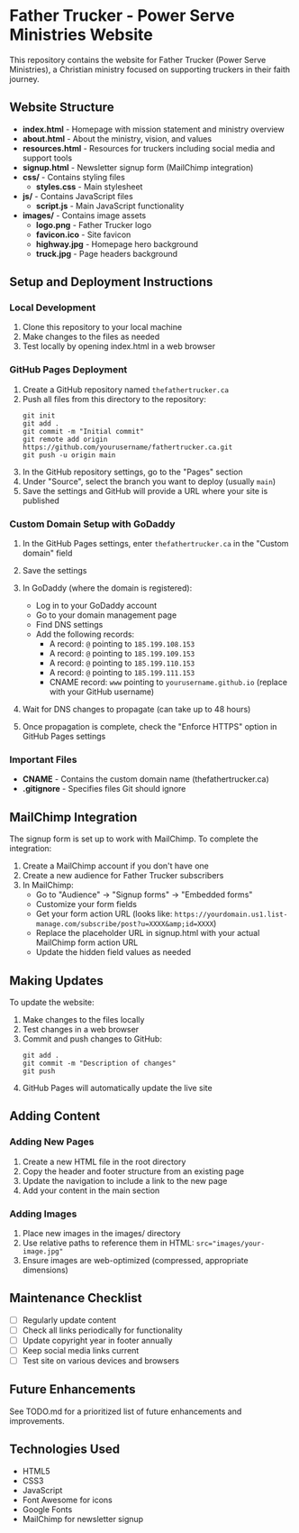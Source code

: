 # Father Trucker - Power Serve Ministries Website

This repository contains the website for Father Trucker (Power Serve Ministries), a Christian ministry focused on supporting truckers in their faith journey.

## Website Structure

- **index.html** - Homepage with mission statement and ministry overview
- **about.html** - About the ministry, vision, and values
- **resources.html** - Resources for truckers including social media and support tools
- **signup.html** - Newsletter signup form (MailChimp integration)
- **css/** - Contains styling files
  - **styles.css** - Main stylesheet
- **js/** - Contains JavaScript files
  - **script.js** - Main JavaScript functionality
- **images/** - Contains image assets
  - **logo.png** - Father Trucker logo
  - **favicon.ico** - Site favicon
  - **highway.jpg** - Homepage hero background
  - **truck.jpg** - Page headers background

## Setup and Deployment Instructions

### Local Development

1. Clone this repository to your local machine
2. Make changes to the files as needed
3. Test locally by opening index.html in a web browser

### GitHub Pages Deployment

1. Create a GitHub repository named `thefathertrucker.ca`
2. Push all files from this directory to the repository:
   ```
   git init
   git add .
   git commit -m "Initial commit"
   git remote add origin https://github.com/yourusername/fathertrucker.ca.git
   git push -u origin main
   ```
3. In the GitHub repository settings, go to the "Pages" section
4. Under "Source", select the branch you want to deploy (usually `main`)
5. Save the settings and GitHub will provide a URL where your site is published

### Custom Domain Setup with GoDaddy

1. In the GitHub Pages settings, enter `thefathertrucker.ca` in the "Custom domain" field
2. Save the settings
3. In GoDaddy (where the domain is registered):
   - Log in to your GoDaddy account
   - Go to your domain management page
   - Find DNS settings
   - Add the following records:
     - A record: `@` pointing to `185.199.108.153`
     - A record: `@` pointing to `185.199.109.153`
     - A record: `@` pointing to `185.199.110.153`
     - A record: `@` pointing to `185.199.111.153`
     - CNAME record: `www` pointing to `yourusername.github.io` (replace with your GitHub username)

4. Wait for DNS changes to propagate (can take up to 48 hours)
5. Once propagation is complete, check the "Enforce HTTPS" option in GitHub Pages settings

### Important Files

- **CNAME** - Contains the custom domain name (thefathertrucker.ca)
- **.gitignore** - Specifies files Git should ignore

## MailChimp Integration

The signup form is set up to work with MailChimp. To complete the integration:

1. Create a MailChimp account if you don't have one
2. Create a new audience for Father Trucker subscribers
3. In MailChimp:
   - Go to "Audience" → "Signup forms" → "Embedded forms"
   - Customize your form fields
   - Get your form action URL (looks like: `https://yourdomain.us1.list-manage.com/subscribe/post?u=XXXX&amp;id=XXXX`)
   - Replace the placeholder URL in signup.html with your actual MailChimp form action URL
   - Update the hidden field values as needed

## Making Updates

To update the website:

1. Make changes to the files locally
2. Test changes in a web browser
3. Commit and push changes to GitHub:
   ```
   git add .
   git commit -m "Description of changes"
   git push
   ```
4. GitHub Pages will automatically update the live site

## Adding Content

### Adding New Pages

1. Create a new HTML file in the root directory
2. Copy the header and footer structure from an existing page
3. Update the navigation to include a link to the new page
4. Add your content in the main section

### Adding Images

1. Place new images in the images/ directory
2. Use relative paths to reference them in HTML: `src="images/your-image.jpg"`
3. Ensure images are web-optimized (compressed, appropriate dimensions)

## Maintenance Checklist

- [ ] Regularly update content
- [ ] Check all links periodically for functionality
- [ ] Update copyright year in footer annually
- [ ] Keep social media links current
- [ ] Test site on various devices and browsers

## Future Enhancements

See TODO.md for a prioritized list of future enhancements and improvements.

## Technologies Used

- HTML5
- CSS3
- JavaScript
- Font Awesome for icons
- Google Fonts
- MailChimp for newsletter signup
